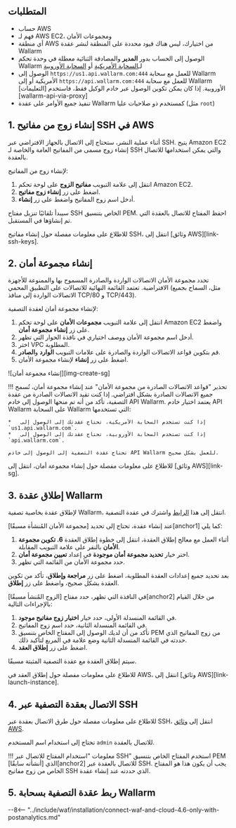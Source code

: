 ## المتطلبات

* حساب AWS
* فهم لـ AWS EC2، ومجموعات الأمان
* أي منطقة AWS من اختيارك، ليس هناك قيود محددة على المنطقة لنشر عقدة Wallarm
* الوصول إلى الحساب بدور **المدير** والمصادقة الثنائية معطلة في وحدة تحكم Wallarm لـ[السحابة الأمريكية](https://us1.my.wallarm.com/) أو [السحابة الأوروبية](https://my.wallarm.com/)
* الوصول إلى `https://us1.api.wallarm.com:444` للعمل مع سحابة Wallarm الأمريكية أو إلى `https://api.wallarm.com:444` للعمل مع سحابة Wallarm الأوروبية. إذا كان يمكن تكوين الوصول عبر خادم الوكيل فقط، فاستخدم [التعليمات][wallarm-api-via-proxy]
* تنفيذ جميع الأوامر على عقدة Wallarm كمستخدم ذو صلاحيات عليا (مثل `root`)

## 1. إنشاء زوج من مفاتيح SSH في AWS

أثناء عملية النشر، ستحتاج إلى الاتصال بالجهاز الافتراضي عبر SSH. يتيح Amazon EC2 إنشاء زوج مسمى من المفاتيح العامة والخاصة لـ SSH والتي يمكن استخدامها للاتصال بالعقدة.

لإنشاء زوج من المفاتيح:

1. انتقل إلى علامة التبويب **مفاتيح الزوج** على لوحة تحكم Amazon EC2.
2. اضغط على زر **إنشاء زوج مفاتيح**.
3. أدخل اسم زوج المفاتيح واضغط على زر **إنشاء**.

سيبدأ تلقائيًا تنزيل مفتاح SSH الخاص بتنسيق PEM. احفظ المفتاح للاتصال بالعقدة التي تم إنشاؤها في المستقبل.

للاطلاع على معلومات مفصلة حول إنشاء مفاتيح SSH، انتقل إلى [وثائق AWS][link-ssh-keys].

## 2. إنشاء مجموعة أمان

تحدد مجموعة الأمان الاتصالات الواردة والصادرة المسموح بها والممنوعة للأجهزة الافتراضية. تعتمد القائمة النهائية للاتصالات على التطبيق المحمي (مثل، السماح بجميع الاتصالات الواردة إلى منافذ TCP/80 و TCP/443).

لإنشاء مجموعة أمان لعقدة التصفية:

1. انتقل إلى علامة التبويب **مجموعات الأمان** على لوحة تحكم Amazon EC2 واضغط على زر **إنشاء مجموعة أمان**.
2. أدخل اسم مجموعة الأمان ووصف اختياري في نافذة الحوار التي تظهر.
3. اختر VPC المطلوبة.
4. قم بتكوين قواعد الاتصالات الواردة والصادرة على علامات التبويب **الوارد** و**الصادر**.
5. اضغط على زر **إنشاء** لإنشاء مجموعة الأمان.

![إنشاء مجموعة أمان][img-create-sg]

!!! تحذير "قواعد الاتصالات الصادرة من مجموعة الأمان"
    عند إنشاء مجموعة أمان، تُسمح جميع الاتصالات الصادرة بشكل افتراضي. إذا كنت تقيد الاتصالات الصادرة من عقدة التصفية، تأكد من أنه تم منحها الوصول إلى خادم API Wallarm. يعتمد اختيار خادم API Wallarm على السحابة Wallarm التي تستخدمها:

    *   إذا كنت تستخدم السحابة الأمريكية، تحتاج عقدتك إلى الوصول إلى `us1.api.wallarm.com`.
    *   إذا كنت تستخدم السحابة الأوروبية، تحتاج عقدتك إلى الوصول إلى `api.wallarm.com`.
    
    تحتاج عقدة التصفية إلى الوصول إلى خادم API Wallarm للعمل بشكل صحيح.

للاطلاع على معلومات مفصلة حول إنشاء مجموعة أمان، انتقل إلى [وثائق AWS][link-sg].

## 3. إطلاق عقدة Wallarm

لإطلاق عقدة بخاصية تصفية Wallarm، انتقل إلى هذا [الرابط](https://aws.amazon.com/marketplace/pp/B073VRFXSD) واشترك في عقدة التصفية.

عند إنشاء عقدة، تحتاج إلى تحديد [مجموعة الأمان المُنشأة مسبقًا][anchor1] كما يلي:

1. أثناء العمل مع معالج إطلاق العقدة، انتقل إلى خطوة إطلاق العقدة **6. تكوين مجموعة الأمان** بالنقر على علامة التبويب المقابلة.
2. اختر خيار **تحديد مجموعة أمان موجودة** في إعداد **تعيين مجموعة أمان**.
3. حدد مجموعة الأمان من القائمة التي تظهر.

بعد تحديد جميع إعدادات العقدة المطلوبة، اضغط على زر **مراجعة وإطلاق**، تأكد من تكوين العقدة بشكل صحيح، واضغط على زر **إطلاق**.

في النافذة التي تظهر، حدد مفتاح [الزوج المُنشأ مسبقًا][anchor2] من خلال القيام بالإجراءات التالية:

1. في القائمة المنسدلة الأولى، حدد خيار **اختيار زوج مفاتيح موجود**.
2. في القائمة المنسدلة الثانية، حدد اسم زوج المفاتيح.
3. تأكد من أن لديك الوصول إلى المفتاح الخاص بتنسيق PEM من زوج المفاتيح الذي حددته في القائمة المنسدلة الثانية وضع علامة في المربع لتأكيد ذلك.
4. اضغط على زر **إطلاق العقد**.

سيتم إطلاق العقدة مع عقدة التصفية المثبتة مسبقًا.

للاطلاع على معلومات مفصلة حول إطلاق العقد في AWS، انتقل إلى [وثائق AWS][link-launch-instance].

## 4. الاتصال بعقدة التصفية عبر SSH

للاطلاع على معلومات مفصلة حول طرق الاتصال بعقدة عبر SSH، انتقل إلى [وثائق AWS](https://docs.aws.amazon.com/AWSEC2/latest/UserGuide/AccessingInstances.html).

تحتاج إلى استخدام اسم المستخدم `admin` للاتصال بالعقدة.

!!! معلومات "استخدام المفتاح للاتصال عبر SSH"
    استخدم المفتاح الخاص بتنسيق PEM الذي [أنشأته سابقًا][anchor2] للاتصال بالعقدة عبر SSH. يجب أن يكون هذا هو المفتاح الخاص من زوج مفاتيح SSH الذي حددته عند إنشاء عقدة.

## 5. ربط عقدة التصفية بسحابة Wallarm

--8<-- "../include/waf/installation/connect-waf-and-cloud-4.6-only-with-postanalytics.md"